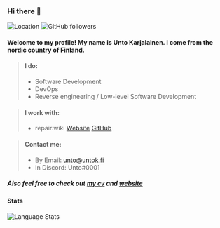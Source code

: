 ### Hi there 👋
![Location](https://img.shields.io/badge/%F0%9F%93%8D%20From-Helsinki%2C%20FI-informational?style=for-the-badge)
![GitHub followers](https://img.shields.io/github/followers/untocodes?style=for-the-badge&label=Followers)

#### Welcome to my profile! My name is Unto Karjalainen. I come from the nordic country of Finland.

>#### I do:
>- Software Development
>- DevOps
>- Reverse engineering / Low-level Software Development
  
>#### I work with:
> - repair.wiki [Website](https://repair.wiki/w/Repair_Wiki) [GitHub](https://github.com/repair-wiki)

>#### Contact me:
>
>- By Email: unto@untok.fi
>- In Discord: Unto#0001

##### Also feel free to check out [my cv](https://untok.fi/cv) and [website](https://untok.fi/)

#### Stats 

![Language Stats](https://github-readme-stats.vercel.app/api/top-langs/?username=untocodes)
